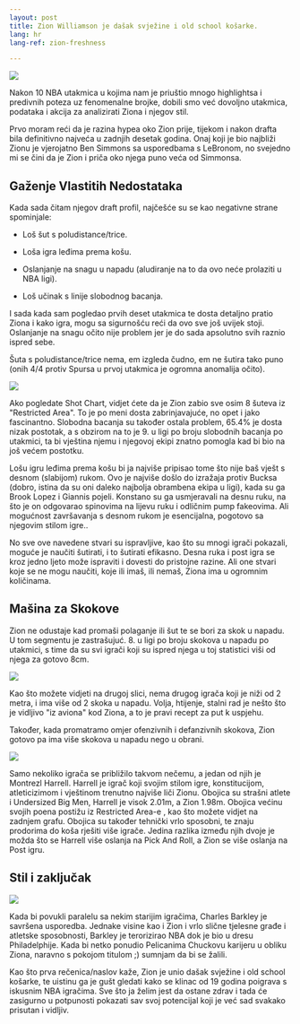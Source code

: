 ```yaml
---
layout: post
title: Zion Williamson je dašak svježine i old school košarke.
lang: hr
lang-ref: zion-freshness

---
```


![](/assets/zion_analysis/zion.jpg)

Nakon 10 NBA utakmica u kojima nam je priuštio mnogo highlightsa i predivnih poteza uz fenomenalne brojke, dobili smo već dovoljno utakmica, podataka i akcija za analizirati Ziona i njegov stil.

Prvo moram reći da je razina hypea oko Zion prije, tijekom i nakon drafta bila definitivno najveća u zadnjih desetak godina. Onaj koji je bio najbliži Zionu je vjerojatno Ben Simmons sa usporedbama s LeBronom, no svejedno mi se čini da je Zion i priča oko njega puno veća od Simmonsa.

<!--more-->

## Gaženje Vlastitih Nedostataka

Kada sada čitam njegov draft profil, najčešće su se kao negativne strane spominjale:

* Loš šut s poludistance/trice.

* Loša igra leđima prema košu.

* Oslanjanje na snagu u napadu (aludiranje na to da ovo neće prolaziti u NBA ligi).

* Loš učinak s linije slobodnog bacanja.

I sada kada sam pogledao prvih deset utakmica te dosta detaljno pratio Ziona i kako igra, mogu sa sigurnošću reći da ovo sve još uvijek stoji. Oslanjanje na snagu očito nije problem jer je do sada apsolutno svih raznio ispred sebe.

Šuta s poludistance/trice nema, em izgleda čudno, em ne šutira tako puno (onih 4/4 protiv Spursa u prvoj utakmica je ogromna anomalija očito).

![](/assets/zion_analysis/zion_shotchart.png)

Ako pogledate Shot Chart, vidjet ćete da je Zion zabio sve osim 8 šuteva iz "Restricted Area". To je po meni dosta zabrinjavajuće, no opet i jako fascinantno. Slobodna bacanja su također ostala problem, 65.4% je dosta nizak postotak, a s obzirom na to je 9. u ligi po broju slobodnih bacanja po utakmici, ta bi vještina njemu i njegovoj ekipi znatno pomogla kad bi bio na još većem postotku.

Lošu igru leđima prema košu bi ja najviše pripisao tome što nije baš vješt s desnom (slabijom) rukom. Ovo je najviše došlo do izražaja protiv Bucksa (dobro, istina da su oni daleko najbolja obrambena ekipa u ligi), kada su ga Brook Lopez i Giannis pojeli. Konstano su ga usmjeravali na desnu ruku, na što je on odgovarao spinovima na lijevu ruku i odličnim pump fakeovima. Ali mogućnost završavanja s desnom rukom je esencijalna, pogotovo sa njegovim stilom igre..

No sve ove navedene stvari su ispravljive, kao što su mnogi igrači pokazali, moguće je naučiti šutirati, i to šutirati efikasno. Desna ruka i post igra se kroz jedno ljeto može ispraviti i dovesti do pristojne razine. Ali one stvari koje se ne mogu naučiti, koje ili imaš, ili nemaš, Ziona ima u ogromnim količinama.

## Mašina za Skokove

Zion ne odustaje kad promaši polaganje ili šut te se bori za skok u napadu. U tom segmentu je zastrašujuć. 8. u ligi po broju skokova u napadu po utakmici, s time da su svi igrači koji su ispred njega u toj statistici viši od njega za gotovo 8cm.

![](/assets/zion_analysis/rebounds_height.png)

Kao što možete vidjeti na drugoj slici, nema drugog igrača koji je niži od 2 metra, i ima više od 2 skoka u napadu. Volja, htijenje, stalni rad je nešto što je vidljivo "iz aviona" kod Ziona, a to je pravi recept za put k uspjehu.

Također, kada promatramo omjer ofenzivnih i defanzivnih skokova, Zion gotovo pa ima više skokova u napadu nego u obrani.

![](/assets/zion_analysis/rebounds.png)

Samo nekoliko igrača se približilo takvom nečemu, a jedan od njih je Montrezl Harrell. Harrell je igrač koji svojim stilom igre, konstitucijom, atleticizimom i vještinom trenutno najviše liči Zionu. Obojica su strašni atlete i Undersized Big Men, Harrell je visok 2.01m, a Zion 1.98m. Obojica većinu svojih poena postižu iz Restricted Area-e , kao što možete vidjet na zadnjem grafu. Obojica su također tehnički vrlo sposobni, te znaju prodorima do koša rješiti više igrače. Jedina razlika između njih dvoje je možda što se Harrell više oslanja na Pick And Roll, a Zion se više oslanja na Post igru.

## Stil i zaključak

![](/assets/zion_analysis/shot_locations.png)

Kada bi povukli paralelu sa nekim starijim igračima, Charles Barkley je savršena usporedba. Jednake visine kao i Zion i vrlo slične tjelesne građe i atletske sposobnosti, Barkley je terorizirao NBA dok je bio u dresu Philadelphije. Kada bi netko ponudio Pelicanima Chuckovu karijeru u obliku Ziona, naravno s pokojom titulom ;) sumnjam da bi se žalili.

Kao što prva rečenica/naslov kaže, Zion je unio dašak svježine i old school košarke, te uistinu ga je gušt gledati kako se klinac od 19 godina poigrava s iskusnim NBA igračima. Sve što ja želim jest da ostane zdrav i tada će zasigurno u potpunosti pokazati sav svoj potencijal koji je već sad svakako prisutan i vidljiv.
